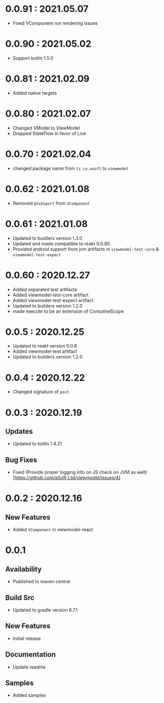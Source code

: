 # 0.0.91 : 2021.05.07

- Fixed VComponent not rendering issues

# 0.0.90 : 2021.05.02

- Support kotlin 1.5.0

# 0.0.81 : 2021.02.09

- Added native targets

# 0.0.80 : 2021.02.07

- Changed VModel to ViewModel
- Dropped StateFlow in favor of Live

# 0.0.70 : 2021.02.04

- changed package name from `tz.co.asoft` to `viewmodel`

# 0.0.62 : 2021.01.08

- Removed `@JsExport` from `VComponent`

# 0.0.61 : 2021.01.08

- Updated to buidlers version 1.3.0
- Updated and made compatible to reakt 0.0.90
- Provided android support from jvm artifacts in `viewmodel-test-core` & `viewmodel-test-expect`

# 0.0.60 : 2020.12.27

- Added separated test artifacts
- Added viewmodel-test-core artifact
- Added viewmodel-test-expect artifact
- Updated to builders version 1.2.0
- made execute to be an extension of CoroutineScope

# 0.0.5 : 2020.12.25

- Updated to reakt version 0.0.8
- Added viewmodel-test artifact
- Updated to builders version 1.2.0

# 0.0.4 : 2020.12.22

- Changed signature of `post`

# 0.0.3 : 2020.12.19

## Updates

- Updated to kotlin 1.4.21

## Bug Fixes

- Fixed (Provide proper logging info on JS check on JVM as well)[https://github.com/aSoft-Ltd/viewmodel/issues/4]

# 0.0.2 : 2020.12.16

## New Features

- Added `VComponent` in viewmodel-react

# 0.0.1

## Availability

- Published to maven central

## Build Src

- Updated to gradle version 6.7.1

## New Features

- Initial release

## Documentation

- Update readme

## Samples

- Added samples
